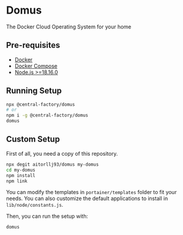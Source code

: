 # Domus

The Docker Cloud Operating System for your home

## Pre-requisites

- [Docker](https://docs.docker.com/get-docker/)
- [Docker Compose](https://docs.docker.com/compose/install/)
- [Node.js >=18.16.0](https://nodejs.org/en/download/)

## Running Setup

```sh
npx @central-factory/domus
# or
npm i -g @central-factory/domus
domus
```

## Custom Setup

First of all, you need a copy of this repository.

```sh
npx degit aitorllj93/domus my-domus
cd my-domus
npm install
npm link
```

You can modify the templates in `portainer/templates` folder to fit your needs.
You can also customize the default applications to install in `lib/node/constants.js`.

Then, you can run the setup with:

```sh
domus
```

